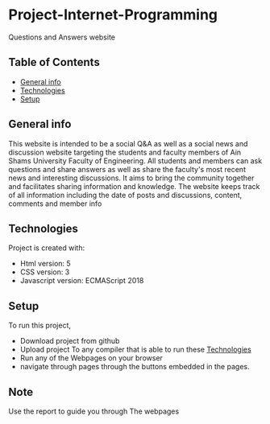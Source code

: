 # Project-Internet-Programming
Questions and Answers website

## Table of Contents
* [General info](#general-info)
* [Technologies](#technologies)
* [Setup](#setup)

## General info
This website is intended to be a social Q&A as well as a social news and discussion
website targeting the students and faculty members of Ain Shams University Faculty
of Engineering. All students and members can ask questions and share answers as well
as share the faculty's most recent news and interesting discussions. It aims to bring
the community together and facilitates sharing information and knowledge. The
website keeps track of all information including the date of posts and discussions,
content, comments and member info

## Technologies
Project is created with:
* Html version: 5
* CSS version: 3
* Javascript version: ECMAScript 2018

## Setup
To run this project, 
- Download project from github
- Upload project To any compiler that is able to run these [Technologies](#technologies)
- Run any of the Webpages on your browser
- navigate through pages through the buttons embedded in the pages.


## Note
Use the report to guide you through The webpages


